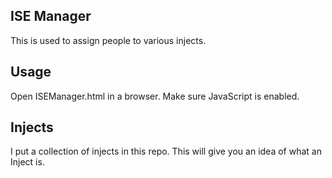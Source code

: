 ## ISE Manager<br />
This is used to assign people to various injects.<br />

## Usage<br />
Open ISEManager.html in a browser. Make sure JavaScript is enabled.<br />

## Injects<br />
I put a collection of injects in this repo. This will give you an idea of what an Inject is.<br />